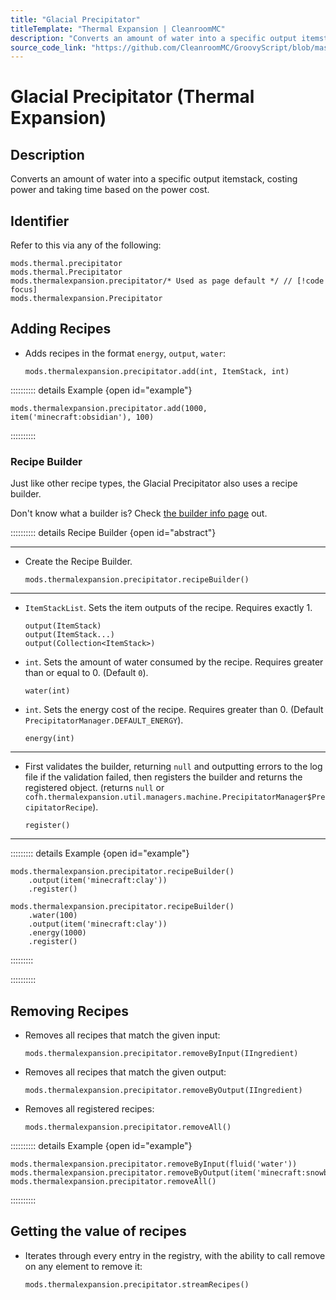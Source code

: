 ```yaml
---
title: "Glacial Precipitator"
titleTemplate: "Thermal Expansion | CleanroomMC"
description: "Converts an amount of water into a specific output itemstack, costing power and taking time based on the power cost."
source_code_link: "https://github.com/CleanroomMC/GroovyScript/blob/master/src/main/java/com/cleanroommc/groovyscript/compat/mods/thermalexpansion/machine/Precipitator.java"
---
```


# Glacial Precipitator (Thermal Expansion)

## Description

Converts an amount of water into a specific output itemstack, costing power and taking time based on the power cost.

## Identifier

Refer to this via any of the following:

```groovy:no-line-numbers {3}
mods.thermal.precipitator
mods.thermal.Precipitator
mods.thermalexpansion.precipitator/* Used as page default */ // [!code focus]
mods.thermalexpansion.Precipitator
```


## Adding Recipes

- Adds recipes in the format `energy`, `output`, `water`:

    ```groovy:no-line-numbers
    mods.thermalexpansion.precipitator.add(int, ItemStack, int)
    ```

:::::::::: details Example {open id="example"}
```groovy:no-line-numbers
mods.thermalexpansion.precipitator.add(1000, item('minecraft:obsidian'), 100)
```

::::::::::

### Recipe Builder

Just like other recipe types, the Glacial Precipitator also uses a recipe builder.

Don't know what a builder is? Check [the builder info page](../../getting_started/builder.md) out.

:::::::::: details Recipe Builder {open id="abstract"}

---

- Create the Recipe Builder.

    ```groovy:no-line-numbers
    mods.thermalexpansion.precipitator.recipeBuilder()
    ```

---

- `ItemStackList`. Sets the item outputs of the recipe. Requires exactly 1.

    ```groovy:no-line-numbers
    output(ItemStack)
    output(ItemStack...)
    output(Collection<ItemStack>)
    ```

- `int`. Sets the amount of water consumed by the recipe. Requires greater than or equal to 0. (Default `0`).

    ```groovy:no-line-numbers
    water(int)
    ```

- `int`. Sets the energy cost of the recipe. Requires greater than 0. (Default `PrecipitatorManager.DEFAULT_ENERGY`).

    ```groovy:no-line-numbers
    energy(int)
    ```

---

- First validates the builder, returning `null` and outputting errors to the log file if the validation failed, then registers the builder and returns the registered object. (returns `null` or `cofh.thermalexpansion.util.managers.machine.PrecipitatorManager$PrecipitatorRecipe`).

    ```groovy:no-line-numbers
    register()
    ```

---

::::::::: details Example {open id="example"}
```groovy:no-line-numbers
mods.thermalexpansion.precipitator.recipeBuilder()
    .output(item('minecraft:clay'))
    .register()

mods.thermalexpansion.precipitator.recipeBuilder()
    .water(100)
    .output(item('minecraft:clay'))
    .energy(1000)
    .register()
```

:::::::::

::::::::::

## Removing Recipes

- Removes all recipes that match the given input:

    ```groovy:no-line-numbers
    mods.thermalexpansion.precipitator.removeByInput(IIngredient)
    ```

- Removes all recipes that match the given output:

    ```groovy:no-line-numbers
    mods.thermalexpansion.precipitator.removeByOutput(IIngredient)
    ```

- Removes all registered recipes:

    ```groovy:no-line-numbers
    mods.thermalexpansion.precipitator.removeAll()
    ```

:::::::::: details Example {open id="example"}
```groovy:no-line-numbers
mods.thermalexpansion.precipitator.removeByInput(fluid('water'))
mods.thermalexpansion.precipitator.removeByOutput(item('minecraft:snowball'))
mods.thermalexpansion.precipitator.removeAll()
```

::::::::::

## Getting the value of recipes

- Iterates through every entry in the registry, with the ability to call remove on any element to remove it:

    ```groovy:no-line-numbers
    mods.thermalexpansion.precipitator.streamRecipes()
    ```
